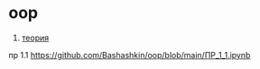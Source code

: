 # oop
1. [теория](Теория_к_ПР.ipynb)


пр 1.1
https://github.com/Bashashkin/oop/blob/main/ПР_1_1.ipynb
